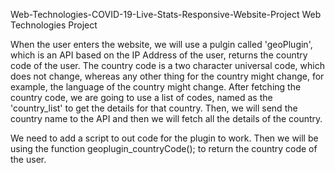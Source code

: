 Web-Technologies-COVID-19-Live-Stats-Responsive-Website-Project
Web Technologies Project

When the user enters the website, we will use a pulgin called 'geoPlugin', which is an API based on the IP Address of the user, returns the country code of the user. The country code is a two character universal code, which does not change, whereas any other thing for the country might change, for example, the language of the country might change. After fetching the country code, we are going to use a list of codes, named as the 'country_list' to get the details for that country. Then, we will send the country name to the API and then we will fetch all the details of the country.

We need to add a script to out code for the plugin to work. Then we will be using the function geoplugin_countryCode(); to return the country code of the user.
